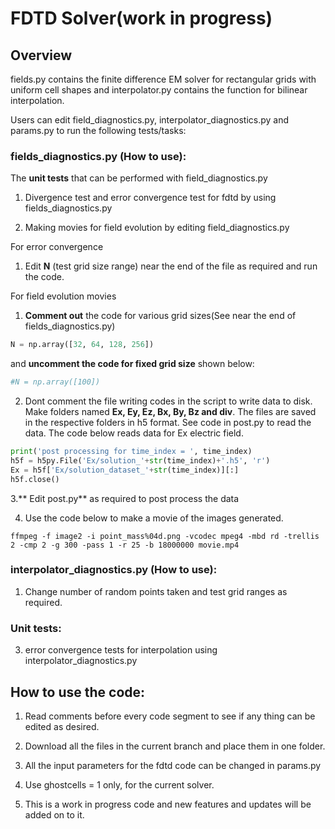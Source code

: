 # FDTD Solver(work in progress)

## Overview

fields.py contains the finite difference EM solver for rectangular grids with uniform cell shapes and interpolator.py contains the function for bilinear interpolation. 

Users can edit field_diagnostics.py, interpolator_diagnostics.py and params.py to run the following tests/tasks:

### fields_diagnostics.py (How to use):

The **unit tests** that can be performed with field_diagnostics.py

1. Divergence test and error convergence test for fdtd by using fields_diagnostics.py

2. Making movies for field evolution by editing field_diagnostics.py

For error convergence

1. Edit **N** (test grid size range) near the end of the file as required and run the code.

For field evolution movies

1. **Comment out** the code for various grid sizes(See near the end of fields_diagnostics.py)
```python
N = np.array([32, 64, 128, 256])
```
and **uncomment the code for fixed grid size** shown below:
```python
#N = np.array([100])
```

2. Dont comment the file writing codes in the script to write data to disk. Make folders named **Ex, Ey, Ez, Bx, By, Bz and div**. The files are saved in the respective folders in h5 format. See code in post.py to read the data. The code below reads data for Ex electric field. 

```python
print('post processing for time_index = ', time_index)
h5f = h5py.File('Ex/solution_'+str(time_index)+'.h5', 'r')
Ex = h5f['Ex/solution_dataset_'+str(time_index)][:]
h5f.close()
```
3.** Edit post.py** as required to post process the data 

4. Use the code below to make a movie of the images generated. 
```
ffmpeg -f image2 -i point_mass%04d.png -vcodec mpeg4 -mbd rd -trellis 2 -cmp 2 -g 300 -pass 1 -r 25 -b 18000000 movie.mp4
```

### interpolator_diagnostics.py (How to use):

1. Change number of random points taken and test grid ranges as required. 

### Unit tests:


3. error convergence tests for interpolation using interpolator_diagnostics.py

## How to use the code:

1. Read comments before every code segment to see if any thing can be edited as desired.

2. Download all the files in the current branch and place them in one folder.

3. All the input parameters for the fdtd code can be changed in params.py

4. Use ghostcells = 1 only, for the current solver.

5. This is a work in progress code and new features and updates will be added on to it.
